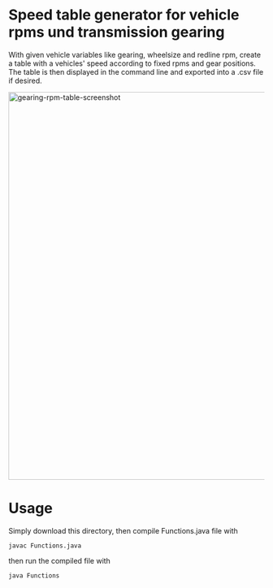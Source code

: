 # Speed table generator for vehicle rpms und transmission gearing
With given vehicle variables like gearing, wheelsize and redline rpm, create a table with a vehicles' speed according to fixed rpms and gear positions.
The table is then displayed in the command line and exported into a .csv file if desired.

<img width="764" alt="gearing-rpm-table-screenshot" src="https://user-images.githubusercontent.com/66746277/143864514-7564faf3-bb4e-48b7-bb69-3338bb06d0d0.png">

# Usage
Simply download this directory, then compile Functions.java file with
```
javac Functions.java
```
then run the compiled file with 
```
java Functions
```
